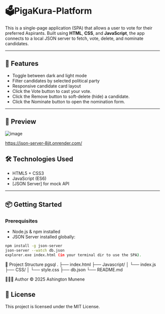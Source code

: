 # 🗳️PigaKura-Platform

This is a single-page application (SPA) that allows a user to vote for their preferred Aspirants. Built using **HTML**, **CSS**, and **JavaScript**, the app connects to a local JSON server to fetch, vote, delete, and nominate candidates.

---

## 🚀 Features

- Toggle between dark and light mode
- Filter candidates by selected political party
- Responsive candidate card layout
- Click the Vote button to cast your vote.
- Click the Remove button to soft-delete (hide) a candidate.
- Click the Nominate button to open the nomination form.

---
## 📸 Preview
![image](https://github.com/user-attachments/assets/66115601-2446-4341-b01b-8e528f7a5727)

https://json-server-8jjt.onrender.com/

## 🛠️ Technologies Used

- HTML5 + CSS3
- JavaScript (ES6)
- [JSON Server] for mock API


---

## 📦 Getting Started

### Prerequisites

- Node.js & npm installed
- JSON Server installed globally:

```bash
npm install -g json-server
json-server --watch db.json
explorer.exe index.html (in your terminal dir to use the SPA).
```
📂 Project Structure
pgsql
.
├── index.html
├── Javascript/
│   └── index.js
├── CSS/
│   └── style.css
├── db.json
└── README.md

🙋🏽‍♂️ Author
&copy; 2025 Ashington Munene 

## 📄 License

This project is licensed under the MIT License.


